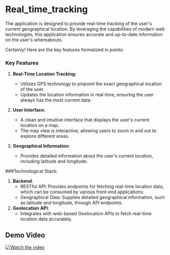 # Real_time_tracking

The application is designed to provide real-time tracking of the user's current geographical location. By leveraging the capabilities of modern web technologies, this application ensures accurate and up-to-date information on the user's whereabouts.

Certainly! Here are the key features formalized in points:


### Key Features

1. **Real-Time Location Tracking:**
   - Utilizes GPS technology to pinpoint the exact geographical location of the user.
   - Updates the location information in real-time, ensuring the user always has the most current data.

2. **User Interface:**
   - A clean and intuitive interface that displays the user's current location on a map.
   - The map view is interactive, allowing users to zoom in and out to explore different areas.

3. **Geographical Information:**
   - Provides detailed information about the user's current location, including latitude and longitude.


###Technological Stack:

1. **Backend**: 
      - RESTful API: Provides endpoints for fetching real-time location data, which can be consumed by various front-end applications.
      - Geographical Data: Supplies detailed geographical information, such as latitude and longitude, through API endpoints.
3. **Geolocation API**: 
      - Integrates with web-based Geolocation APIs to fetch real-time location data accurately.




## Demo Video

[![Watch the video](http://img.youtube.com/vi/Pe_Eu_tLGtA/0.jpg)](https://www.youtube.com/watch?v=YPe_Eu_tLGtA)

